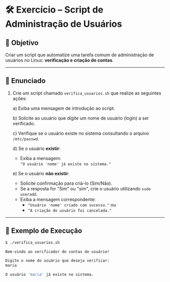 # 🛠️ Exercício – Script de Administração de Usuários

## 🎯 Objetivo
Criar um script que automatize uma tarefa comum de administração de usuários no Linux: **verificação e criação de contas**.

---

## 📝 Enunciado

1. Crie um script chamado `verifica_usuarios.sh` que realize as seguintes ações:

   a) Exiba uma mensagem de introdução ao script.

   b) Solicite ao usuário que digite um nome de usuário (login) a ser verificado.

   c) Verifique se o usuário existe no sistema consultando o arquivo `/etc/passwd`.

   d) Se o usuário **existir**:
   - Exiba a mensagem:  
     `"O usuário 'nome' já existe no sistema."`

   e) Se o usuário **não existir**:
   - Solicite confirmação para criá-lo (Sim/Não).
   - Se a resposta for "Sim" ou "sim", crie o usuário utilizando `sudo useradd`.
   - Exiba a mensagem correspondente:
     - `"Usuário 'nome' criado com sucesso."` ou  
     - `"A criação do usuário foi cancelada."`

---

## 🔄 Exemplo de Execução

```bash
$ ./verifica_usuarios.sh

Bem-vindo ao verificador de contas de usuário!

Digite o nome do usuário que deseja verificar:
maria

O usuário 'maria' já existe no sistema.
